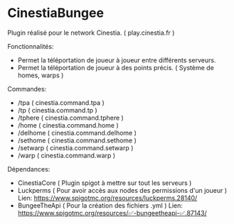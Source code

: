 # CinestiaBungee

Plugin réalisé pour le network Cinestia. ( play.cinestia.fr )

Fonctionnalités:
 - Permet la téléportation de joueur à joueur entre différents serveurs.
 - Permet la téléportation de joueur à des points précis. ( Système de homes, warps )
 
 Commandes:
  - /tpa ( cinestia.command.tpa )
  - /tp ( cinestia.command.tp )
  - /tphere ( cinestia.command.tphere )
  - /home ( cinestia.command.home )
  - /delhome ( cinestia.command.delhome )
  - /sethome ( cinestia.command.sethome )
  - /setwarp ( cinestia.command.setwarp )
  - /warp ( cinestia.command.warp )
  
Dépendances:
  - CinestiaCore ( Plugin spigot à mettre sur tout les serveurs )
  - Luckperms ( Pour avoir accès aux nodes des permissions d'un joueur ) Lien: https://www.spigotmc.org/resources/luckperms.28140/
  - BungeeTheApi ( Pour la création des fichiers .yml ) Lien: https://www.spigotmc.org/resources/✅-bungeetheapi-✅.87143/
